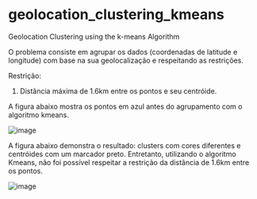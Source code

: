 # geolocation_clustering_kmeans
Geolocation Clustering using the k-means Algorithm

O problema consiste em agrupar os dados (coordenadas de latitude e longitude) com base na sua geolocalização e respeitando as restrições.

Restrição: 

1) Distância máxima de 1.6km entre os pontos e seu centróide.

A figura abaixo mostra os pontos em azul antes do agrupamento com o algoritmo kmeans.


![image](https://user-images.githubusercontent.com/18504119/120047713-9e5c4900-bfeb-11eb-8fc3-3af8911081b7.png)


A figura abaixo demonstra o resultado: clusters com cores diferentes e centróides com um marcador preto.
Entretanto, utilizando o algoritmo Kmeans, não foi possível respeitar a restrição da distância de 1.6km entre os pontos.


![image](https://user-images.githubusercontent.com/18504119/120046912-9c918600-bfe9-11eb-93d5-cab654b217bf.png)
